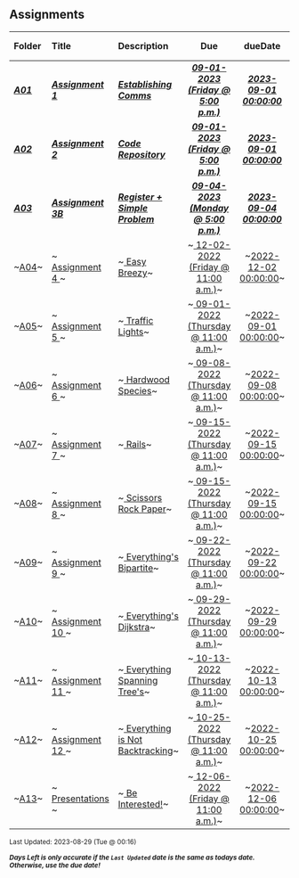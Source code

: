 ## Assignments

| Folder | Title | Description | Due | dueDate | Days Left<sup>*</sup> |
|:------|:------|:------|:-----:|:-----:|-----|
| ***<a href="https://github.com/rugbyprof/4883-Programming_Techniques/tree/master/Assignments/A01">A01</a>*** | ***<a href="https://github.com/rugbyprof/4883-Programming_Techniques/tree/master/Assignments/A01"> Assignment 1 </a>*** | ***<a href="https://github.com/rugbyprof/4883-Programming_Techniques/tree/master/Assignments/A01"> Establishing Comms</a>*** | ***<a href="https://github.com/rugbyprof/4883-Programming_Techniques/tree/master/Assignments/A01"> 09-01-2023 (Friday @ 5:00 p.m.)</a>*** | ***<a href="https://github.com/rugbyprof/4883-Programming_Techniques/tree/master/Assignments/A01">2023-09-01 00:00:00</a>*** | 3 |
| ***<a href="https://github.com/rugbyprof/4883-Programming_Techniques/tree/master/Assignments/A02">A02</a>*** | ***<a href="https://github.com/rugbyprof/4883-Programming_Techniques/tree/master/Assignments/A02"> Assignment 2 </a>*** | ***<a href="https://github.com/rugbyprof/4883-Programming_Techniques/tree/master/Assignments/A02"> Code Repository</a>*** | ***<a href="https://github.com/rugbyprof/4883-Programming_Techniques/tree/master/Assignments/A02"> 09-01-2023 (Friday @ 5:00 p.m.)</a>*** | ***<a href="https://github.com/rugbyprof/4883-Programming_Techniques/tree/master/Assignments/A02">2023-09-01 00:00:00</a>*** | 3 |
| ***<a href="https://github.com/rugbyprof/4883-Programming_Techniques/tree/master/Assignments/A03">A03</a>*** | ***<a href="https://github.com/rugbyprof/4883-Programming_Techniques/tree/master/Assignments/A03"> Assignment 3B </a>*** | ***<a href="https://github.com/rugbyprof/4883-Programming_Techniques/tree/master/Assignments/A03"> Register + Simple Problem</a>*** | ***<a href="https://github.com/rugbyprof/4883-Programming_Techniques/tree/master/Assignments/A03"> 09-04-2023 (Monday @ 5:00 p.m.)</a>*** | ***<a href="https://github.com/rugbyprof/4883-Programming_Techniques/tree/master/Assignments/A03">2023-09-04 00:00:00</a>*** | 6 |
| ~<a href="https://github.com/rugbyprof/4883-Programming_Techniques/tree/master/Assignments/A04">A04</a>~ | ~<a href="https://github.com/rugbyprof/4883-Programming_Techniques/tree/master/Assignments/A04"> Assignment 4  </a>~ | ~<a href="https://github.com/rugbyprof/4883-Programming_Techniques/tree/master/Assignments/A04"> Easy Breezy</a>~ | ~<a href="https://github.com/rugbyprof/4883-Programming_Techniques/tree/master/Assignments/A04"> 12-02-2022 (Friday @ 11:00 a.m.)</a>~ | ~<a href="https://github.com/rugbyprof/4883-Programming_Techniques/tree/master/Assignments/A04">2022-12-02 00:00:00</a>~ | ---- |
| ~<a href="https://github.com/rugbyprof/4883-Programming_Techniques/tree/master/Assignments/A05">A05</a>~ | ~<a href="https://github.com/rugbyprof/4883-Programming_Techniques/tree/master/Assignments/A05"> Assignment 5 </a>~ | ~<a href="https://github.com/rugbyprof/4883-Programming_Techniques/tree/master/Assignments/A05"> Traffic Lights</a>~ | ~<a href="https://github.com/rugbyprof/4883-Programming_Techniques/tree/master/Assignments/A05"> 09-01-2022 (Thursday @ 11:00 a.m.)</a>~ | ~<a href="https://github.com/rugbyprof/4883-Programming_Techniques/tree/master/Assignments/A05">2022-09-01 00:00:00</a>~ | ---- |
| ~<a href="https://github.com/rugbyprof/4883-Programming_Techniques/tree/master/Assignments/A06">A06</a>~ | ~<a href="https://github.com/rugbyprof/4883-Programming_Techniques/tree/master/Assignments/A06"> Assignment 6 </a>~ | ~<a href="https://github.com/rugbyprof/4883-Programming_Techniques/tree/master/Assignments/A06"> Hardwood Species</a>~ | ~<a href="https://github.com/rugbyprof/4883-Programming_Techniques/tree/master/Assignments/A06"> 09-08-2022 (Thursday @ 11:00 a.m.)</a>~ | ~<a href="https://github.com/rugbyprof/4883-Programming_Techniques/tree/master/Assignments/A06">2022-09-08 00:00:00</a>~ | ---- |
| ~<a href="https://github.com/rugbyprof/4883-Programming_Techniques/tree/master/Assignments/A07">A07</a>~ | ~<a href="https://github.com/rugbyprof/4883-Programming_Techniques/tree/master/Assignments/A07"> Assignment 7 </a>~ | ~<a href="https://github.com/rugbyprof/4883-Programming_Techniques/tree/master/Assignments/A07"> Rails</a>~ | ~<a href="https://github.com/rugbyprof/4883-Programming_Techniques/tree/master/Assignments/A07"> 09-15-2022 (Thursday @ 11:00 a.m.)</a>~ | ~<a href="https://github.com/rugbyprof/4883-Programming_Techniques/tree/master/Assignments/A07">2022-09-15 00:00:00</a>~ | ---- |
| ~<a href="https://github.com/rugbyprof/4883-Programming_Techniques/tree/master/Assignments/A08">A08</a>~ | ~<a href="https://github.com/rugbyprof/4883-Programming_Techniques/tree/master/Assignments/A08"> Assignment 8 </a>~ | ~<a href="https://github.com/rugbyprof/4883-Programming_Techniques/tree/master/Assignments/A08"> Scissors Rock Paper</a>~ | ~<a href="https://github.com/rugbyprof/4883-Programming_Techniques/tree/master/Assignments/A08"> 09-15-2022 (Thursday @ 11:00 a.m.)</a>~ | ~<a href="https://github.com/rugbyprof/4883-Programming_Techniques/tree/master/Assignments/A08">2022-09-15 00:00:00</a>~ | ---- |
| ~<a href="https://github.com/rugbyprof/4883-Programming_Techniques/tree/master/Assignments/A09">A09</a>~ | ~<a href="https://github.com/rugbyprof/4883-Programming_Techniques/tree/master/Assignments/A09"> Assignment 9 </a>~ | ~<a href="https://github.com/rugbyprof/4883-Programming_Techniques/tree/master/Assignments/A09"> Everything's Bipartite</a>~ | ~<a href="https://github.com/rugbyprof/4883-Programming_Techniques/tree/master/Assignments/A09"> 09-22-2022 (Thursday @ 11:00 a.m.)</a>~ | ~<a href="https://github.com/rugbyprof/4883-Programming_Techniques/tree/master/Assignments/A09">2022-09-22 00:00:00</a>~ | ---- |
| ~<a href="https://github.com/rugbyprof/4883-Programming_Techniques/tree/master/Assignments/A10">A10</a>~ | ~<a href="https://github.com/rugbyprof/4883-Programming_Techniques/tree/master/Assignments/A10"> Assignment 10 </a>~ | ~<a href="https://github.com/rugbyprof/4883-Programming_Techniques/tree/master/Assignments/A10"> Everything's Dijkstra</a>~ | ~<a href="https://github.com/rugbyprof/4883-Programming_Techniques/tree/master/Assignments/A10"> 09-29-2022 (Thursday @ 11:00 a.m.)</a>~ | ~<a href="https://github.com/rugbyprof/4883-Programming_Techniques/tree/master/Assignments/A10">2022-09-29 00:00:00</a>~ | ---- |
| ~<a href="https://github.com/rugbyprof/4883-Programming_Techniques/tree/master/Assignments/A11">A11</a>~ | ~<a href="https://github.com/rugbyprof/4883-Programming_Techniques/tree/master/Assignments/A11"> Assignment 11 </a>~ | ~<a href="https://github.com/rugbyprof/4883-Programming_Techniques/tree/master/Assignments/A11"> Everything Spanning Tree's</a>~ | ~<a href="https://github.com/rugbyprof/4883-Programming_Techniques/tree/master/Assignments/A11"> 10-13-2022 (Thursday @ 11:00 a.m.)</a>~ | ~<a href="https://github.com/rugbyprof/4883-Programming_Techniques/tree/master/Assignments/A11">2022-10-13 00:00:00</a>~ | ---- |
| ~<a href="https://github.com/rugbyprof/4883-Programming_Techniques/tree/master/Assignments/A12">A12</a>~ | ~<a href="https://github.com/rugbyprof/4883-Programming_Techniques/tree/master/Assignments/A12"> Assignment 12 </a>~ | ~<a href="https://github.com/rugbyprof/4883-Programming_Techniques/tree/master/Assignments/A12"> Everything is Not Backtracking</a>~ | ~<a href="https://github.com/rugbyprof/4883-Programming_Techniques/tree/master/Assignments/A12"> 10-25-2022 (Thursday @ 11:00 a.m.)</a>~ | ~<a href="https://github.com/rugbyprof/4883-Programming_Techniques/tree/master/Assignments/A12">2022-10-25 00:00:00</a>~ | ---- |
| ~<a href="https://github.com/rugbyprof/4883-Programming_Techniques/tree/master/Assignments/A13">A13</a>~ | ~<a href="https://github.com/rugbyprof/4883-Programming_Techniques/tree/master/Assignments/A13"> Presentations </a>~ | ~<a href="https://github.com/rugbyprof/4883-Programming_Techniques/tree/master/Assignments/A13"> Be Interested!</a>~ | ~<a href="https://github.com/rugbyprof/4883-Programming_Techniques/tree/master/Assignments/A13"> 12-06-2022 (Friday @ 11:00 a.m.)</a>~ | ~<a href="https://github.com/rugbyprof/4883-Programming_Techniques/tree/master/Assignments/A13">2022-12-06 00:00:00</a>~ | ---- |

<sup>Last Updated: 2023-08-29 (Tue @ 00:16)</sup> 

<sup>***Days Left is only accurate if the `Last Updated` date is the same as todays date. Otherwise, use the due date!***</sup> 
